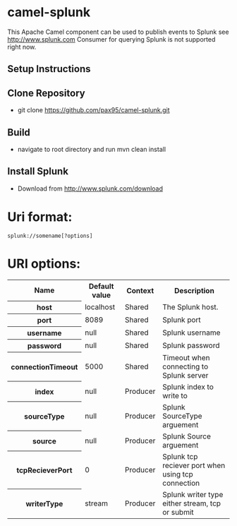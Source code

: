 camel-splunk 
============
This Apache Camel component can be used to publish events to Splunk see http://www.splunk.com
Consumer for querying Splunk is not supported right now.

## Setup Instructions

## Clone Repository

*  git clone https://github.com/pax95/camel-splunk.git

## Build

*  navigate to root directory and run mvn clean install

## Install Splunk

*  Download from http://www.splunk.com/download

Uri format:
===========
	splunk://somename[?options]

URI options:
============
<table>
  <tr>
    <th>Name</th>
    <th>Default value</th>
    <th>Context</th>
    <th>Description</th>
  </tr>
  <tr>
    <th>host</th>
    <td>localhost</td>
    <td>Shared</td>
    <td>The Splunk host.</td>
  </tr>
  <tr>
    <th>port</th>
    <td>8089</td>
    <td>Shared</td>
    <td>Splunk port</td>
  </tr>
  <tr>
    <th>username</th>
    <td>null</td>
    <td>Shared</td>
    <td>Splunk username</td>
  </tr>
  <tr>
    <th>password</th>
    <td>null</td>
    <td>Shared</td>
    <td>Splunk password</td>
  </tr>
  <tr>
    <th>connectionTimeout</th>
    <td>5000</td>
    <td>Shared</td>
    <td>Timeout when connecting to Splunk server</td>
  </tr>
  <tr>
    <th>index</th>
    <td>null</td>
    <td>Producer</td>
    <td>Splunk index to write to</td>
  </tr>
  <tr>
    <th>sourceType</th>
    <td>null</td>
    <td>Producer</td>
    <td>Splunk SourceType arguement</td>
  </tr>
  <tr>
    <th>source</th>
    <td>null</td>
    <td>Producer</td>
    <td>Splunk Source arguement</td>
  </tr>
  <tr>
    <th>tcpRecieverPort</th>
    <td>0</td>
    <td>Producer</td>
    <td>Splunk tcp reciever port when using tcp connection</td>
  </tr>
  <tr>
    <th>writerType</th>
    <td>stream</td>
    <td>Producer</td>
    <td>Splunk writer type either stream, tcp or submit</td>
  </tr>
</table>